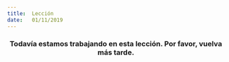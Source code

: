 ```yaml
---
title:  Lección
date:   01/11/2019
---
```


### <center>Todavía estamos trabajando en esta lección. Por favor, vuelva más tarde.</center>